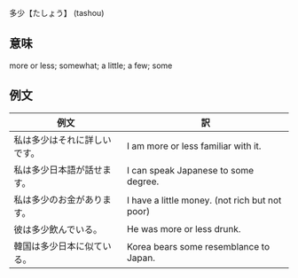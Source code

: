 多少【たしょう】 (tashou)

## 意味

more or less; somewhat; a little; a few; some

## 例文

|例文|訳|
| --- | --- |
|私は多少はそれに詳しいです。|I am more or less familiar with it.|
|私は多少日本語が話せます。|I can speak Japanese to some degree.|
|私は多少のお金があります。|I have a little money. (not rich but not poor)|
|彼は多少飲んでいる。|He was more or less drunk.|
|韓国は多少日本に似ている。|Korea bears some resemblance to Japan.|